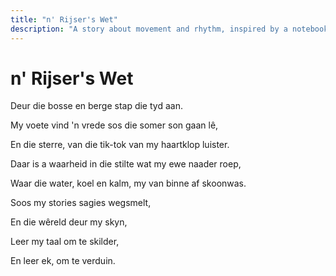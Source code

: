 ```yaml
---
title: "n' Rijser's Wet"
description: "A story about movement and rhythm, inspired by a notebook my Grandfather once owned"
---
```


# n' Rijser's Wet

Deur die bosse en berge stap die tyd aan.

My voete vind 'n vrede sos die somer son gaan lê,

En die sterre, van die tik-tok van my haartklop luister.

Daar is a waarheid in die stilte wat my ewe naader roep,

Waar die water, koel en kalm, my van binne af skoonwas.

Soos my stories sagies wegsmelt,

En die wêreld deur my skyn,

Leer my taal om te skilder,

En leer ek, om te verduin. 
